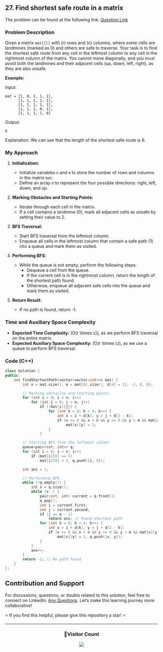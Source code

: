 ## 27. Find shortest safe route in a matrix

The problem can be found at the following link: [Question Link](https://www.geeksforgeeks.org/problems/find-shortest-safe-route-in-a-matrix/1)

### Problem Description

Given a matrix `mat[][]` with \(r\) rows and \(c\) columns, where some cells are landmines (marked as 0) and others are safe to traverse. Your task is to find the shortest safe route from any cell in the leftmost column to any cell in the rightmost column of the matrix. You cannot move diagonally, and you must avoid both the landmines and their adjacent cells (up, down, left, right), as they are also unsafe.

**Example:**

Input:
```
mat = [1, 0, 1, 1, 1],
      [1, 1, 1, 1, 1],
      [1, 1, 1, 1, 1],
      [1, 1, 1, 0, 1],
      [1, 1, 1, 1, 0]
```
Output: 
```
6
```
Explanation: 
We can see that the length of the shortest safe route is 6.

### My Approach 

1. **Initialization:**
   - Initialize variables `n` and `m` to store the number of rows and columns in the matrix `mat`.
   - Define an array `d` to represent the four possible directions: right, left, down, and up.
   
2. **Marking Obstacles and Starting Points:**
   - Iterate through each cell in the matrix.
   - If a cell contains a landmine (0), mark all adjacent cells as unsafe by setting their value to 2.
   
3. **BFS Traversal:**
   - Start BFS traversal from the leftmost column.
   - Enqueue all cells in the leftmost column that contain a safe path (1) into a queue and mark them as visited.
   
4. **Performing BFS:**
   - While the queue is not empty, perform the following steps:
     - Dequeue a cell from the queue.
     - If the current cell is in the rightmost column, return the length of the shortest path found.
     - Otherwise, enqueue all adjacent safe cells into the queue and mark them as visited.
   
5. **Return Result:**
   - If no path is found, return -1.

### Time and Auxiliary Space Complexity

- **Expected Time Complexity:** \(O(r \times c)\), as we perform BFS traversal on the entire matrix.
- **Expected Auxiliary Space Complexity:** \(O(r \times c)\), as we use a queue to perform BFS traversal.

### Code (C++)

```cpp
class Solution {
public:
    int findShortestPath(vector<vector<int>>& mat) {
        int n = mat.size(), m = mat[0].size(), d[4] = {1, -1, 0, 0};

        // Marking obstacles and starting points
        for (int i = 0; i < n; i++)
            for (int j = 0; j < m; j++)
                if (!mat[i][j]) {
                    for (int k = 0; k < 4; k++) {
                        int x = i + d[k], y = j + d[3 - k];
                        if (x >= 0 && x < n && y >= 0 && y < m && mat[x][y] == 1)
                            mat[x][y] = 2;
                    }
                }

        // Starting BFS from the leftmost column
        queue<pair<int, int>> q;
        for (int i = 0; i < n; i++)
            if (mat[i][0] == 1)
                mat[i][0] = 2, q.push({i, 0});

        int ans = 1;

        // Performing BFS
        while (!q.empty()) {
            int s = q.size();
            while (s--) {
                pair<int, int> current = q.front();
                q.pop();
                int i = current.first;
                int j = current.second;
                if (j == m - 1)
                    return ans; // Found shortest path
                for (int k = 0; k < 4; k++) {
                    int x = i + d[k], y = j + d[3 - k];
                    if (x >= 0 && x < n && y >= 0 && y < m && mat[x][y] == 1)
                        mat[x][y] = 2, q.push({x, y});
                }
            }
            ans++;
        }
        return -1; // No path found
    }
};
```

## Contribution and Support

For discussions, questions, or doubts related to this solution, feel free to connect on LinkedIn: [Any Questions](https://www.linkedin.com/in/het-patel-8b110525a/). Let’s make this learning journey more collaborative!

⭐ If you find this helpful, please give this repository a star! ⭐

---

<div align="center">
  <h3><b>📍Visitor Count</b></h3>
</div>

<p align="center">
  <img src="https://profile-counter.glitch.me/Hunterdii/count.svg" />
</p>
